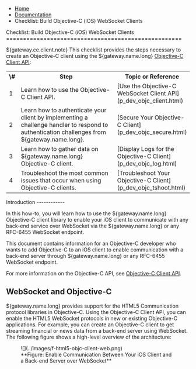 <!--

    Copyright (c) 2007-2013, Kaazing Corporation. All rights reserved.

--> <!--#include virtual="/_header.html"-->

-   [Home](../../index.html)
-   [Documentation](../index.html)
-   Checklist: Build Objective-C (iOS) WebSocket Clients

<article>
<section>
<!-- CONTENT GOES HERE -->
Checklist: Build Objective-C (iOS) WebSocket Clients
====================================================

${gateway.ce.client.note}
This checklist provides the steps necessary to create an Objective-C client using the ${gateway.name.long} [Objective-C Client API](../apidoc/client/ios/gateway/index.html):

<table class="checklist">
<tr>
<th scope="col">
\#
</th>
<th scope="col" width="400">
Step
</th>
<th scope="col">
Topic or Reference
</th>
</tr>
<!-- <tr>
  <td>1</td>
    <td>Learn about supported browsers, operating systems, and platform versions.</td>
    <td>${certification.matrices.inline}</td>
  </tr> -->
<tr>
<td>
1
</td>
<td>
Learn how to use the Objective-C Client API.
</td>
<td>
[Use the Objective-C WebSocket Client API](p_dev_objc_client.html)
</td>
</tr>
<tr>
<td>
2
</td>
<td>
Learn how to authenticate your client by implementing a challenge handler to respond to authentication challenges from ${gateway.name.long}.
</td>
<td>
[Secure Your Objective-C Client](p_dev_objc_secure.html)
</td>
</tr>
<tr>
<td>
3
</td>
<td>
Learn how to gather data on ${gateway.name.long}
Objective-C client.
</td>
<td>
[Display Logs for the Objective-C Client](p_dev_objc_log.html)
</td>
</tr>
<tr>
<td>
4
</td>
<td>
Troubleshoot the most common issues that occur when using Objective-C clients.
</td>
<td>
[Troubleshoot Your Objective-C Client](p_dev_objc_tshoot.html)
</td>
</tr>
</table>
Introduction
------------

In this how-to, you will learn how to use the ${gateway.name.long} Objective-C client library to enable your iOS client to communicate with any back-end service over WebSocket via the ${gateway.name.long} or any RFC-6455 WebSocket endpoint.

This document contains information for an Objective-C developer who wants to add Objective-C to an iOS client to enable communication with a back-end server through ${gateway.name.long} or any RFC-6455 WebSocket endpoint.

For more information on the Objective-C API, see [Objective-C Client API](../apidoc/client/ios/gateway/index.html).

<span id="WebSocket and Objective-C"></span></a>WebSocket and Objective-C
-------------------------------------------------------------------------

${gateway.name.long} provides support for the HTML5 Communication protocol libraries in Objective-C. Using the Objective-C Client API, you can enable the HTML5 WebSocket protocols in new or existing Objective-C applications. For example, you can create an Objective-C client to get streaming financial or news data from a back-end server using WebSocket. The following figure shows a high-level overview of the architecture:

<figure>
![](../images/f-html5-objc-client-web.png)
<figcaption>
**Figure: Enable Communication Between Your iOS Client and a Back-end Server over WebSocket**
</figcaption>
</figure>
</section>
</article>

<!-- #main -->

<!-- #main-container --> <!--#include virtual="/_footer.html"-->
